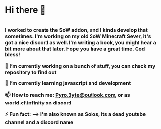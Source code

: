 <h1> Hi there 👋 <h1/> <h3>  
I worked to create the SoW addon, and I kinda develop that sometimes. I'm working on my old SoW Minecraft Sever, it's got a nice discord as well. I'm writing a book, you might hear a bit more about that later. Hope you have a great time. God bless! 

🔭 I’m currently working on a bunch of stuff, you can check my repository to find out

🌱 I’m currently learning javascript and development

📫 How to reach me: Pyro.Byte@outlook.com, or as world.of.infinity on discord

⚡ Fun fact: --> I'm also known as Solos, its a dead youtube channel and a discord name

<h3/>
